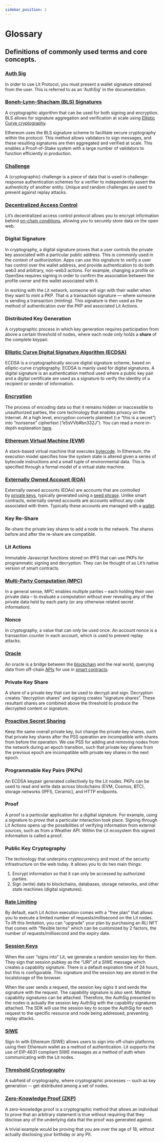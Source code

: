 ```yaml
---
sidebar_position: 2
---
```


# Glossary

## Definitions of commonly used terms and core concepts.

### **[Auth Sig](../sdk/authentication/overview.md)**
In order to use Lit Protocol, you must present a wallet signature obtained from the user. This is referred to as an 'AuthSig' in the documentation.
### **[Boneh-Lynn-Shacham (BLS) Signatures](https://medium.com/cryptoadvance/bls-signatures-better-than-schnorr-5a7fe30ea716)**
A cryptographic algorithm that can be used for both signing and encryption. BLS allows for signature aggregation and verification at scale using [Elliptic Curve cryptography](https://en.wikipedia.org/wiki/Elliptic-curve_cryptography).

Ethereum uses the BLS signature scheme to facilitate secure cryptography within the protocol. This method allows validators to sign messages, and these resulting signatures are then aggregated and verified at scale. This enables a Proof-of-Stake system with a large number of validators to function efficiently in production.

### **[Challenge](https://en.wikipedia.org/wiki/Challenge%E2%80%93response_authentication)**

A (cryptographic) challenge is a piece of data that is used in challenge-response authentication schemes for a verifier to independently assert the authenticity of another entity. Unique and random challenges are used to prevent against replay attacks.

### **[Decentralized Access Control](../sdk/access-control/intro.md)**
Lit’s decentralized access control protocol allows you to encrypt information behind [on-chain conditions](../access-control/intro), allowing you to securely store data on the open web.
### **Digital Signature**
In cryptography, a digital signature proves that a user controls the private key associated with a particular public address. This is commonly used in the context of *authorization*. Apps can use this signature to verify a user has control over the wallet address, and provide authentication to do both web3 and arbitrary, non-web3 actions. For example, changing a profile on OpenSea requires signing in order to confirm the association between the profile owner and the wallet associated with it.

In working with the Lit network, someone will sign with their wallet when they want to mint a PKP. That is a transaction signature — where someone is sending a transaction (minting). This signature is then used as the method of authentication over the PKP and associated Lit Actions.
### **Distributed Key Generation**
A cryptographic process in which key generation requires participation from above a certain threshold of nodes, where each node only holds a **share** of the complete keypair.
### **[Elliptic Curve Digital Signature Algorithm (ECDSA)](https://blog.cloudflare.com/ecdsa-the-digital-signature-algorithm-of-a-better-internet/)**
ECDSA is a cryptographically secure digital signature scheme, based on elliptic-curve cryptography. ECDSA is mainly used for digital signatures. A digital signature is an authentication method used where a public key pair and a digital certificate are used as a signature to verify the identity of a recipient or sender of information.
### **[Encryption](../intro/what-is-lit-protocol.md)**
The process of encoding data so that it remains hidden or inaccessible to unauthorized parties, the core technology that enables privacy on the Internet. At a high level, encryption converts plaintext (i.e “this is a secret”) into “nonsense” ciphertext (”e5sVVb#bn332J”). You can read a more in-depth explanation [here](https://www.cloudflare.com/learning/ssl/what-is-encryption/).
### **[Ethereum Virtual Machine (EVM)](../sdk/access-control/evm/basic-examples.md)**
A stack-based virtual machine that executes [bytecode](https://ethereum.org/en/glossary/#bytecode). In Ethereum, the execution model specifies how the system state is altered given a series of bytecode instructions and a small tuple of environmental data. This is specified through a formal model of a virtual state machine.
### **[Externally Owned Account (EOA)](https://ethereum.org/en/developers/docs/accounts/)**
Externally owned accounts (EOAs) are accounts that are controlled by [private keys](https://ethereum.org/en/glossary/#private-key), typically generated using a [seed phrase](https://ethereum.org/en/glossary/#hd-wallet-seed). Unlike smart contracts, externally owned accounts are accounts without any code associated with them. Typically these accounts are managed with a [wallet](https://ethereum.org/en/glossary/#wallet).
### **Key Re-Share**
Re-share the private key shares to add a node to the network. The shares before and after the re-share are compatible.
### **Lit Actions**
Immutable Javascript functions stored on IPFS that can use PKPs for programmatic signing and decryption. They can be thought of as Lit’s native version of smart contracts.
### **[Multi-Party Computation (MPC)](https://eprint.iacr.org/2020/300.pdf)**
In a general sense, MPC enables multiple parties – each holding their own private data – to evaluate a computation without ever revealing any of the private data held by each party (or any otherwise related secret information).
### **Nonce**
In cryptography, a value that can only be used once. An account nonce is a transaction counter in each account, which is used to prevent replay attacks.
### **[Oracle](https://cointelegraph.com/blockchain-for-beginners/what-is-a-blockchain-oracle-and-how-does-it-work)**
An oracle is a bridge between the [blockchain](https://ethereum.org/en/glossary/#blockchain) and the real world, querying data from off-chain [APIs](https://ethereum.org/en/glossary/#api) for use in [smart contracts](https://ethereum.org/en/glossary/#smart-contract).
### **Private Key Share**
A share of a private key that can be used to decrypt and sign.  Decryption creates “decryption shares” and signing creates “signature shares”. These resultant shares are combined above the threshold to produce the decrypted content or signature.
### **[Proactive Secret Sharing](https://www.youtube.com/watch?v=iOqU2DySmeU&t=594s)**
Keep the same overall private key, but change the private key shares, such that private key shares after the PSS operation are incompatible with shares from before the operation.  We use PSS for adding and removing nodes from the network during an epoch transition, such that private key shares from the previous epoch are incompatible with private key shares in the next epoch.
### **Programmable Key Pairs (PKPs)**
An ECDSA keypair generated collectively by the Lit nodes. PKPs can be used to read and write data across blockchains (EVM, Cosmos, BTC), storage networks (IPFS, Ceramic), and HTTP endpoints.
### **Proof**
A proof is a particular application for a digitial signature. For example, using a signature to *prove* that a particular interaction took place. Signing through Lit Actions opens up the possibilities of verifying information from external sources, such as from a Weather API. Within the Lit ecosystem this signed information is called a proof.
### **Public Key Cryptography**
The technology that underpins cryptocurrency and most of the security infrastructure on the web today. It allows you to do two main things:

1. Encrypt information so that it can only be accessed by authorized parties.
2. Sign (write) data to blockchains, databases, storage networks, and other state machines (digital signatures).
### **[Rate Limiting](https://explorer.litprotocol.com/rlis)**
By default, each Lit Action execution comes with a "free plan" that allows you to execute a limited number of requests/millisecond on the Lit nodes. To lift this limitation, you can "upgrade" your plan by purchasing an RLI NFT that comes with "flexible terms" which can be customized by 2 factors, the number of requests/millisecond and the expiry date. 
### **[Session Keys](../sdk/authentication/session-sigs/intro.md)**
When the user “signs into” Lit, we generate a random session key for them. They sign that session pubkey as the “URI” of a SIWE message which creates a capability signature. There is a default expiration time of 24 hours, but this is configurable. This signature and the session key are stored in the localstorage of the browser.

When the user sends a request, the session key signs it and sends the signature with the request. The capability signature is also sent. Multiple capability signatures can be attached. Therefore, the AuthSig presented to the nodes is actually the session key AuthSig with the capability signatures attached. The SDK will use the session key to scope the AuthSig for each request to the specific resource and node being addressed, preventing replay attacks.
### **[SIWE](../sdk/authentication/auth-sig.md)**
Sign-In with Ethereum (SIWE) allows users to sign into off-chain platforms using their Ethereum wallet as a method of authentication. Lit supports the use of EIP-4631 compliant SIWE messages as a method of auth when communicating with the Lit nodes.
### **[Threshold Cryptography](../resources/how-it-works.md)**
A subfield of cryptography, where cryptographic processes -- such as key generation -- get distributed among a set of nodes.
### **[Zero-Knowledge Proof (ZKP)](https://ethereum.org/en/zero-knowledge-proofs/)**
A zero-knowledge proof is a cryptographic method that allows an individual to prove that an arbitrary statement is true without requiring that they disclose any of the underlying data that the proof was generated against.

A trivial example would be proving that you are over the age of 18, without actually disclosing your birthday or any PII.